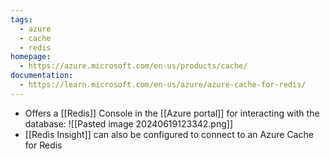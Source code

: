 ```yaml
---
tags:
  - azure
  - cache
  - redis
homepage:
  - https://azure.microsoft.com/en-us/products/cache/
documentation:
  - https://learn.microsoft.com/en-us/azure/azure-cache-for-redis/
---
```

- Offers a [[Redis]] Console in the [[Azure portal]] for interacting with the database:
  ![[Pasted image 20240619123342.png]]
- [[Redis Insight]] can also be configured to connect to an Azure Cache for Redis